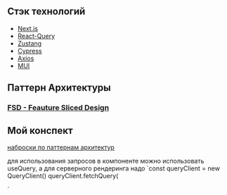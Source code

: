 ## Стэк технологий

- [Next.js](https://nextjs.org/docs)
- [React-Query](https://tanstack.com/query/v3/docs/react/overview)
- [Zustang](https://docs.pmnd.rs/zustand/getting-started/introduction)
- [Cypress](https://docs.cypress.io/guides/overview/why-cypress)
- [Axios](https://axios-http.com/ru/docs/intro)
- [MUI](https://mui.com/material-ui/getting-started/overview/)


## Паттерн Архитектуры 
### [FSD - Feauture Sliced Design](https://feature-sliced.design/docs)

## Мой конспект

[наброски по паттернам архитектур](https://www.figma.com/file/M8Y98RdKR1cEqUbt20lWXk/front-end-application-architecture-design?node-id=0-1&t=PaAFkV6QrAAhjj5w-0)


для использования запросов в компоненте можно использовать useQuery, а для серверного рендеринга надо 
`const queryClient = new QueryClient()
queryClient.fetchQuery(

`
